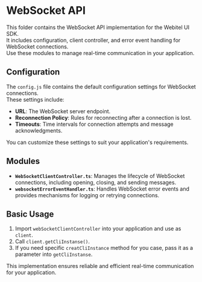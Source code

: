 # WebSocket API

This folder contains the WebSocket API implementation for the Webitel UI SDK.  
It includes configuration, client controller, and error event handling for WebSocket connections.  
Use these modules to manage real-time communication in your application.

## Configuration

The `config.js` file contains the default configuration settings for WebSocket connections.  
These settings include:

- **URL**: The WebSocket server endpoint.
- **Reconnection Policy**: Rules for reconnecting after a connection is lost.
- **Timeouts**: Time intervals for connection attempts and message acknowledgments.

You can customize these settings to suit your application's requirements.

## Modules

- **`WebSocketClientController.ts`**: Manages the lifecycle of WebSocket connections, including opening, closing, and sending messages.
- **`websocketErrorEventHandler.ts`**: Handles WebSocket error events and provides mechanisms for logging or retrying connections.

## Basic Usage

1. Import `webSocketClientController` into your application and use as `client`.
2. Call `client.getCliInstanse()`.
3. If you need specific `creatCliInstance` method for you case, pass it as a parameter into `getCliInstanse`.

This implementation ensures reliable and efficient real-time communication for your application.
